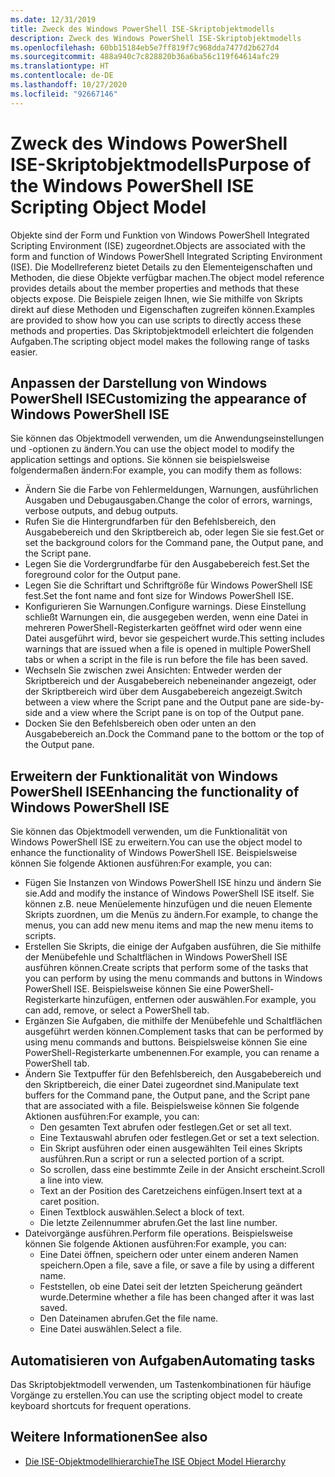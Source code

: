 ```yaml
---
ms.date: 12/31/2019
title: Zweck des Windows PowerShell ISE-Skriptobjektmodells
description: Zweck des Windows PowerShell ISE-Skriptobjektmodells
ms.openlocfilehash: 60bb15184eb5e7ff819f7c968dda7477d2b627d4
ms.sourcegitcommit: 488a940c7c828820b36a6ba56c119f64614afc29
ms.translationtype: HT
ms.contentlocale: de-DE
ms.lasthandoff: 10/27/2020
ms.locfileid: "92667146"
---
```

# <a name="purpose-of-the-windows-powershell-ise-scripting-object-model"></a><span data-ttu-id="36ba6-103">Zweck des Windows PowerShell ISE-Skriptobjektmodells</span><span class="sxs-lookup"><span data-stu-id="36ba6-103">Purpose of the Windows PowerShell ISE Scripting Object Model</span></span>

<span data-ttu-id="36ba6-104">Objekte sind der Form und Funktion von Windows PowerShell Integrated Scripting Environment (ISE) zugeordnet.</span><span class="sxs-lookup"><span data-stu-id="36ba6-104">Objects are associated with the form and function of Windows PowerShell Integrated Scripting Environment (ISE).</span></span> <span data-ttu-id="36ba6-105">Die Modellreferenz bietet Details zu den Elementeigenschaften und Methoden, die diese Objekte verfügbar machen.</span><span class="sxs-lookup"><span data-stu-id="36ba6-105">The object model reference provides details about the member properties and methods that these objects expose.</span></span> <span data-ttu-id="36ba6-106">Die Beispiele zeigen Ihnen, wie Sie mithilfe von Skripts direkt auf diese Methoden und Eigenschaften zugreifen können.</span><span class="sxs-lookup"><span data-stu-id="36ba6-106">Examples are provided to show how you can use scripts to directly access these methods and properties.</span></span> <span data-ttu-id="36ba6-107">Das Skriptobjektmodell erleichtert die folgenden Aufgaben.</span><span class="sxs-lookup"><span data-stu-id="36ba6-107">The scripting object model makes the following range of tasks easier.</span></span>

## <a name="customizing-the-appearance-of-windows-powershell-ise"></a><span data-ttu-id="36ba6-108">Anpassen der Darstellung von Windows PowerShell ISE</span><span class="sxs-lookup"><span data-stu-id="36ba6-108">Customizing the appearance of Windows PowerShell ISE</span></span>

<span data-ttu-id="36ba6-109">Sie können das Objektmodell verwenden, um die Anwendungseinstellungen und -optionen zu ändern.</span><span class="sxs-lookup"><span data-stu-id="36ba6-109">You can use the object model to modify the application settings and options.</span></span> <span data-ttu-id="36ba6-110">Sie können sie beispielsweise folgendermaßen ändern:</span><span class="sxs-lookup"><span data-stu-id="36ba6-110">For example, you can modify them as follows:</span></span>

- <span data-ttu-id="36ba6-111">Ändern Sie die Farbe von Fehlermeldungen, Warnungen, ausführlichen Ausgaben und Debugausgaben.</span><span class="sxs-lookup"><span data-stu-id="36ba6-111">Change the color of errors, warnings, verbose outputs, and debug outputs.</span></span>
- <span data-ttu-id="36ba6-112">Rufen Sie die Hintergrundfarben für den Befehlsbereich, den Ausgabebereich und den Skriptbereich ab, oder legen Sie sie fest.</span><span class="sxs-lookup"><span data-stu-id="36ba6-112">Get or set the background colors for the Command pane, the Output pane, and the Script pane.</span></span>
- <span data-ttu-id="36ba6-113">Legen Sie die Vordergrundfarbe für den Ausgabebereich fest.</span><span class="sxs-lookup"><span data-stu-id="36ba6-113">Set the foreground color for the Output pane.</span></span>
- <span data-ttu-id="36ba6-114">Legen Sie die Schriftart und Schriftgröße für Windows PowerShell ISE fest.</span><span class="sxs-lookup"><span data-stu-id="36ba6-114">Set the font name and font size for Windows PowerShell ISE.</span></span>
- <span data-ttu-id="36ba6-115">Konfigurieren Sie Warnungen.</span><span class="sxs-lookup"><span data-stu-id="36ba6-115">Configure warnings.</span></span> <span data-ttu-id="36ba6-116">Diese Einstellung schließt Warnungen ein, die ausgegeben werden, wenn eine Datei in mehreren PowerShell-Registerkarten geöffnet wird oder wenn eine Datei ausgeführt wird, bevor sie gespeichert wurde.</span><span class="sxs-lookup"><span data-stu-id="36ba6-116">This setting includes warnings that are issued when a file is opened in multiple PowerShell tabs or when a script in the file is run before the file has been saved.</span></span>
- <span data-ttu-id="36ba6-117">Wechseln Sie zwischen zwei Ansichten: Entweder werden der Skriptbereich und der Ausgabebereich nebeneinander angezeigt, oder der Skriptbereich wird über dem Ausgabebereich angezeigt.</span><span class="sxs-lookup"><span data-stu-id="36ba6-117">Switch between a view where the Script pane and the Output pane are side-by-side and a view where the Script pane is on top of the Output pane.</span></span>
- <span data-ttu-id="36ba6-118">Docken Sie den Befehlsbereich oben oder unten an den Ausgabebereich an.</span><span class="sxs-lookup"><span data-stu-id="36ba6-118">Dock the Command pane to the bottom or the top of the Output pane.</span></span>

## <a name="enhancing-the-functionality-of-windows-powershell-ise"></a><span data-ttu-id="36ba6-119">Erweitern der Funktionalität von Windows PowerShell ISE</span><span class="sxs-lookup"><span data-stu-id="36ba6-119">Enhancing the functionality of Windows PowerShell ISE</span></span>

<span data-ttu-id="36ba6-120">Sie können das Objektmodell verwenden, um die Funktionalität von Windows PowerShell ISE zu erweitern.</span><span class="sxs-lookup"><span data-stu-id="36ba6-120">You can use the object model to enhance the functionality of Windows PowerShell ISE.</span></span> <span data-ttu-id="36ba6-121">Beispielsweise können Sie folgende Aktionen ausführen:</span><span class="sxs-lookup"><span data-stu-id="36ba6-121">For example, you can:</span></span>

- <span data-ttu-id="36ba6-122">Fügen Sie Instanzen von Windows PowerShell ISE hinzu und ändern Sie sie.</span><span class="sxs-lookup"><span data-stu-id="36ba6-122">Add and modify the instance of Windows PowerShell ISE itself.</span></span> <span data-ttu-id="36ba6-123">Sie können z.B. neue Menüelemente hinzufügen und die neuen Elemente Skripts zuordnen, um die Menüs zu ändern.</span><span class="sxs-lookup"><span data-stu-id="36ba6-123">For example, to change the menus, you can add new menu items and map the new menu items to scripts.</span></span>
- <span data-ttu-id="36ba6-124">Erstellen Sie Skripts, die einige der Aufgaben ausführen, die Sie mithilfe der Menübefehle und Schaltflächen in Windows PowerShell ISE ausführen können.</span><span class="sxs-lookup"><span data-stu-id="36ba6-124">Create scripts that perform some of the tasks that you can perform by using the menu commands and buttons in Windows PowerShell ISE.</span></span> <span data-ttu-id="36ba6-125">Beispielsweise können Sie eine PowerShell-Registerkarte hinzufügen, entfernen oder auswählen.</span><span class="sxs-lookup"><span data-stu-id="36ba6-125">For example, you can add, remove, or select a PowerShell tab.</span></span>
- <span data-ttu-id="36ba6-126">Ergänzen Sie Aufgaben, die mithilfe der Menübefehle und Schaltflächen ausgeführt werden können.</span><span class="sxs-lookup"><span data-stu-id="36ba6-126">Complement tasks that can be performed by using menu commands and buttons.</span></span> <span data-ttu-id="36ba6-127">Beispielsweise können Sie eine PowerShell-Registerkarte umbenennen.</span><span class="sxs-lookup"><span data-stu-id="36ba6-127">For example, you can rename a PowerShell tab.</span></span>
- <span data-ttu-id="36ba6-128">Ändern Sie Textpuffer für den Befehlsbereich, den Ausgabebereich und den Skriptbereich, die einer Datei zugeordnet sind.</span><span class="sxs-lookup"><span data-stu-id="36ba6-128">Manipulate text buffers for the Command pane, the Output pane, and the Script pane that are associated with a file.</span></span> <span data-ttu-id="36ba6-129">Beispielsweise können Sie folgende Aktionen ausführen:</span><span class="sxs-lookup"><span data-stu-id="36ba6-129">For example, you can:</span></span>
  - <span data-ttu-id="36ba6-130">Den gesamten Text abrufen oder festlegen.</span><span class="sxs-lookup"><span data-stu-id="36ba6-130">Get or set all text.</span></span>
  - <span data-ttu-id="36ba6-131">Eine Textauswahl abrufen oder festlegen.</span><span class="sxs-lookup"><span data-stu-id="36ba6-131">Get or set a text selection.</span></span>
  - <span data-ttu-id="36ba6-132">Ein Skript ausführen oder einen ausgewählten Teil eines Skripts ausführen.</span><span class="sxs-lookup"><span data-stu-id="36ba6-132">Run a script or run a selected portion of a script.</span></span>
  - <span data-ttu-id="36ba6-133">So scrollen, dass eine bestimmte Zeile in der Ansicht erscheint.</span><span class="sxs-lookup"><span data-stu-id="36ba6-133">Scroll a line into view.</span></span>
  - <span data-ttu-id="36ba6-134">Text an der Position des Caretzeichens einfügen.</span><span class="sxs-lookup"><span data-stu-id="36ba6-134">Insert text at a caret position.</span></span>
  - <span data-ttu-id="36ba6-135">Einen Textblock auswählen.</span><span class="sxs-lookup"><span data-stu-id="36ba6-135">Select a block of text.</span></span>
  - <span data-ttu-id="36ba6-136">Die letzte Zeilennummer abrufen.</span><span class="sxs-lookup"><span data-stu-id="36ba6-136">Get the last line number.</span></span>
- <span data-ttu-id="36ba6-137">Dateivorgänge ausführen.</span><span class="sxs-lookup"><span data-stu-id="36ba6-137">Perform file operations.</span></span> <span data-ttu-id="36ba6-138">Beispielsweise können Sie folgende Aktionen ausführen:</span><span class="sxs-lookup"><span data-stu-id="36ba6-138">For example, you can:</span></span>
  - <span data-ttu-id="36ba6-139">Eine Datei öffnen, speichern oder unter einem anderen Namen speichern.</span><span class="sxs-lookup"><span data-stu-id="36ba6-139">Open a file, save a file, or save a file by using a different name.</span></span>
  - <span data-ttu-id="36ba6-140">Feststellen, ob eine Datei seit der letzten Speicherung geändert wurde.</span><span class="sxs-lookup"><span data-stu-id="36ba6-140">Determine whether a file has been changed after it was last saved.</span></span>
  - <span data-ttu-id="36ba6-141">Den Dateinamen abrufen.</span><span class="sxs-lookup"><span data-stu-id="36ba6-141">Get the file name.</span></span>
  - <span data-ttu-id="36ba6-142">Eine Datei auswählen.</span><span class="sxs-lookup"><span data-stu-id="36ba6-142">Select a file.</span></span>

## <a name="automating-tasks"></a><span data-ttu-id="36ba6-143">Automatisieren von Aufgaben</span><span class="sxs-lookup"><span data-stu-id="36ba6-143">Automating tasks</span></span>

<span data-ttu-id="36ba6-144">Das Skriptobjektmodell verwenden, um Tastenkombinationen für häufige Vorgänge zu erstellen.</span><span class="sxs-lookup"><span data-stu-id="36ba6-144">You can use the scripting object model to create keyboard shortcuts for frequent operations.</span></span>

## <a name="see-also"></a><span data-ttu-id="36ba6-145">Weitere Informationen</span><span class="sxs-lookup"><span data-stu-id="36ba6-145">See also</span></span>

- [<span data-ttu-id="36ba6-146">Die ISE-Objektmodellhierarchie</span><span class="sxs-lookup"><span data-stu-id="36ba6-146">The ISE Object Model Hierarchy</span></span>](The-ISE-Object-Model-Hierarchy.md)

